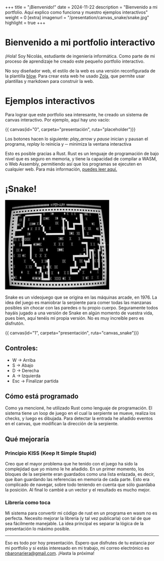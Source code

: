 +++
title = "¡Bienvenido!"
date = 2024-11-22
description = "Bienvenido a mi portfolio. Aquí explico como funciona y muestro ejemplos interactivos"
weight = 0
[extra]
imagenurl = "/presentation/canvas_snake/snake.jpg"
highlight = true
+++
<link href="https://fonts.googleapis.com/icon?family=Material+Icons" rel="stylesheet">

# Bienvenido a mi portfolio interactivo

¡Hola! Soy Nicolás, estudiante de ingeniería informática. Como parte de mi proceso de aprendizaje he creado este pequeño portfolio interactivo.

No soy diseñador web, el estilo de la web es una versión reconfigurada de la plantilla [blow](https://github.com/tchartron/blow). Para crear esta web he usado [Zola](https://www.getzola.org/documentation/getting-started/overview/), que permite usar plantillas y markdown para construir la web.

# Ejemplos interactivos

Para lograr que este portfolio sea interesante, he creado un sistema de canvas interactivo. Por ejemplo, aquí hay uno vacío:

{{ canvas(id="0", carpeta="presentación",  ruta="placeholder")}}

Los botones hacen lo siguiente:
<i class="material-icons">play_arrow</i> y <i class="material-icons">pause</i> inician y pausan el programa, 
<i class="material-icons">replay</i> lo reinicia y
**─** minimiza la ventana interactiva

Esto es posible gracias a Rust. Rust es un lenguaje de programación de bajo nivel que es seguro en memoria, y tiene la capacidad de compilar a WASM, o Web Assembly, permitiendo así que los programas se ejecuten en cualquier web. Para más información, [puedes leer aquí.](https://rustwasm.github.io/book/) 

# ¡Snake!

![Imagen de Snake de Wikipedia](/presentation/canvas_snake/snake.jpg)

Snake es un videojuego que se origina en las máquinas arcade, en 1976. La idea del juego es maniobrar la serpiente para comer todas las manzanas posibles sin chocar con las paredes o tu propio cuerpo. Seguramente todos hayáis jugado a una versión de Snake en algún momento de vuestra vida, pues bien, aquí tenéis mi propia versión. No es muy increíble pero es disfrutón.

{{ canvas(id="1", carpeta="presentación",  ruta="canvas_snake")}}

## Controles:
- W -> Arriba
- S -> Abajo
- D -> Derecha
- A -> Izquierda
- Esc -> Finalizar partida

## Cómo está programado

Como ya mencioné, he utilizado Rust como lenguaje de programación. El sistema tiene un loop de juego en el cual la serpiente se mueve, realiza los checks, y luego es dibujada. Para detectar la entrada he añadido eventos en el canvas, que modifican la dirección de la serpiente. 

## Qué mejoraría

### Principio KISS (Keep It Simple Stupid)

Creo que el mayor problema que he tenido con el juego ha sido la complejidad que yo mismo le he añadido. En un primer momento, los bloques de la serpiente eran guardados como una lista enlazada, es decir, que iban guardando las referencias en memoria de cada parte. Esto era complicado de navegar, sobre todo teniendo en cuenta que sólo guardaba la posición. Al final lo cambié a un vector y el resultado es mucho mejor.

### Librería como toca

Mi sistema para convertir mi código de rust en un programa en wasm no es perfecta. Necesito mejorar la librería (y tal vez publicarla) con tal de que sea fácilmente manejable. La idea principal es separar la lógica de la presentación lo máximo posible.

---

Eso es todo por hoy presentación. Espero que disfrutes de tu estancia por mi portfolio y si estás interesado en mi trabajo, mi correo electrónico es [nbaronariera@gmail.com](mailto:nbaronariera@gmail.com).
¡Hasta la próxima!

